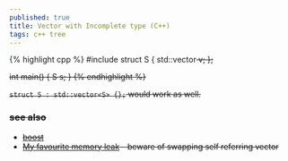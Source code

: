 ```yaml
---
published: true
title: Vector with Incomplete type (C++)
tags: c++ tree
---
```

{% highlight cpp %}
#include <vector>
struct S {
    std::vector<S> v;
};

int main() { S s; }
{% endhighlight %}

`struct S : std::vector<S> {};` would work as well.
  
### see also 
- [boost](https://www.boost.org/doc/libs/1_54_0/doc/html/container/containers_of_incomplete_types.html)
- [My favourite memory leak](https://www.youtube.com/watch?v=LKKmPAQFNgE) - beware of swapping self referring vector
